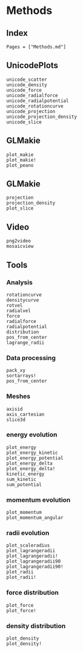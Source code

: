 # Methods

## Index

```@index
Pages = ["Methods.md"]
```

## UnicodePlots

```@docs
unicode_scatter
unicode_density
unicode_force
unicode_radialforce
unicode_radialpotential
unicode_rotationcurve
unicode_projection
unicode_projection_density
unicode_slice
```

## GLMakie

```@docs
plot_makie
plot_makie!
plot_peano
```

## GLMakie

```@docs
projection
projection_density
plot_slice
```

## Video

```@docs
png2video
mosaicview
```

## Tools

### Analysis

```@docs
rotationcurve
densitycurve
rotvel
radialvel
force
radialforce
radialpotential
distribution
pos_from_center
lagrange_radii
```

### Data processing

```@docs
pack_xy
sortarrays!
pos_from_center
```

### Meshes

```@docs
axisid
axis_cartesian
slice3d
```

### energy evolution

```docs
plot_energy
plot_energy_kinetic
plot_energy_potential
plot_energy_delta
plot_energy_delta!
kinetic_energy
sum_kinetic
sum_potential
```

### momentum evolution

```@docs
plot_momentum
plot_momentum_angular
```

### radii evolution

```@docs
plot_scaleradius
plot_lagrangeradii
plot_lagrangeradii!
plot_lagrangeradii90
plot_lagrangeradii90!
plot_radii
plot_radii!
```

### force distribution

```docs
plot_force
plot_force!
```

### density distribution

```@docs
plot_density
plot_density!
```